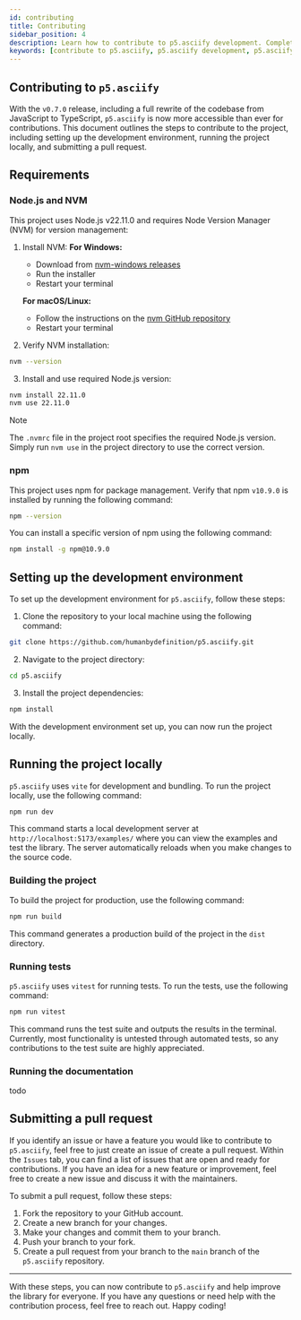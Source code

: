```yaml
---
id: contributing
title: Contributing
sidebar_position: 4
description: Learn how to contribute to p5.asciify development. Complete guide for setting up the development environment, running tests, building the project, and submitting pull requests to the open-source ASCII art library.
keywords: [contribute to p5.asciify, p5.asciify development, p5.asciify pull request, p5.asciify GitHub contribution, open source ASCII library, p5.asciify TypeScript development, Node.js p5.asciify setup, vite p5.asciify build, p5.asciify testing vitest, creative coding contribution]
---
```


## Contributing to `p5.asciify`

With the `v0.7.0` release, including a full rewrite of the codebase from JavaScript to TypeScript, `p5.asciify` is now more accessible than ever for contributions. This document outlines the steps to contribute to the project, including setting up the development environment, running the project locally, and submitting a pull request.

## Requirements

### Node.js and NVM

This project uses Node.js v22.11.0 and requires Node Version Manager (NVM) for version management:

1. Install NVM:
   **For Windows:**
   - Download from [nvm-windows releases](https://github.com/coreybutler/nvm-windows/releases)
   - Run the installer
   - Restart your terminal

   **For macOS/Linux:**
   - Follow the instructions on the [nvm GitHub repository](https://github.com/nvm-sh/nvm?tab=readme-ov-file#installing-and-updating)
   - Restart your terminal

2. Verify NVM installation:
```bash
nvm --version
```

3. Install and use required Node.js version:
```bash
nvm install 22.11.0
nvm use 22.11.0
```

> [!NOTE]
> The `.nvmrc` file in the project root specifies the required Node.js version. Simply run `nvm use` in the project directory to use the correct version.

### npm

This project uses npm for package management. Verify that npm `v10.9.0` is installed by running the following command:

```bash
npm --version
```

You can install a specific version of npm using the following command:

```bash
npm install -g npm@10.9.0
```

## Setting up the development environment

To set up the development environment for `p5.asciify`, follow these steps:

1. Clone the repository to your local machine using the following command:

```bash
git clone https://github.com/humanbydefinition/p5.asciify.git
```

2. Navigate to the project directory:

```bash
cd p5.asciify
```

3. Install the project dependencies:

```bash
npm install
```

With the development environment set up, you can now run the project locally.

## Running the project locally

`p5.asciify` uses `vite` for development and bundling. To run the project locally, use the following command:

```bash
npm run dev
```

This command starts a local development server at `http://localhost:5173/examples/` where you can view the examples and test the library. The server automatically reloads when you make changes to the source code.

### Building the project

To build the project for production, use the following command:

```bash
npm run build
```

This command generates a production build of the project in the `dist` directory.

### Running tests

`p5.asciify` uses `vitest` for running tests. To run the tests, use the following command:

```bash
npm run vitest
```

This command runs the test suite and outputs the results in the terminal. Currently, most functionality is untested through automated tests, so any contributions to the test suite are highly appreciated.

### Running the documentation

todo

## Submitting a pull request

If you identify an issue or have a feature you would like to contribute to `p5.asciify`, feel free to just create an issue of create a pull request. Within the `Issues` tab, you can find a list of issues that are open and ready for contributions. If you have an idea for a new feature or improvement, feel free to create a new issue and discuss it with the maintainers.

To submit a pull request, follow these steps:

1. Fork the repository to your GitHub account.
2. Create a new branch for your changes.
3. Make your changes and commit them to your branch.
4. Push your branch to your fork.
5. Create a pull request from your branch to the `main` branch of the `p5.asciify` repository.

<hr/>

With these steps, you can now contribute to `p5.asciify` and help improve the library for everyone. If you have any questions or need help with the contribution process, feel free to reach out. Happy coding!
